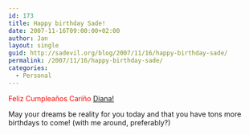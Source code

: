 ```yaml
---
id: 173
title: Happy birthday Sade!
date: 2007-11-16T09:00:00+02:00
author: Jan
layout: single
guid: http://sadevil.org/blog/2007/11/16/happy-birthday-sade/
permalink: /2007/11/16/happy-birthday-sade/
categories:
  - Personal
---
```

<font color="red">Feliz Cumpleaños Cariño [Diana! ](http://sade.sadevil.org/blog)</font>

May your dreams be reality for you today and that you have tons more birthdays to come! (with me around, preferably?)